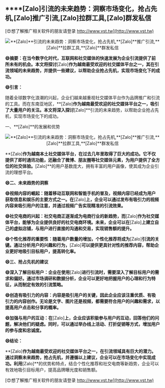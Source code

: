 ## ****[Zalo]**引流的未来趋势：洞察市场变化，抢占先机,**[Zalo]**推广引流,**[Zalo]**拉群工具,**[Zalo]**群发私信**

[😍想了解推广相关软件的朋友请登录 http://www.vst.tw](http://www.vst.tw)

 <center><img src="https://vst.tw/MP4/tuiguang/png/5.png" alt="**[Zalo]**引流的未来趋势：洞察市场变化，抢占先机,**[Zalo]**推广引流,**[Zalo]**拉群工具,**[Zalo]**群发私信"></center>

**😄摘要：在当今数字化时代，互联网和社交媒体的快速发展为企业引流提供了前所未有的机会。本文将探讨**[Zalo]**作为越南最受欢迎的社交媒体平台之一，其在引流领域的未来趋势，并提供一些建议，以帮助企业抢占先机，实现市场变化下的成功。**

**😄引言：**

随着全球数字化浪潮的兴起，企业们越来越重视社交媒体平台作为品牌推广和引流的工具。而在东南亚地区，**[Zalo]**作为越南最受欢迎的社交媒体平台之一，吸引了大量用户的关注。本文将深入探讨**[Zalo]**引流的未来趋势，以帮助企业抢占先机，实现市场变化下的成功。

一、**[Zalo]**的发展和优势

 <center><img src="https://vst.tw/MP4/tuiguang/png/8.png" alt="**[Zalo]**引流的未来趋势：洞察市场变化，抢占先机,**[Zalo]**推广引流,**[Zalo]**拉群工具,**[Zalo]**群发私信"></center>

**[Zalo]**作为越南本土社交媒体平台，在过去几年里取得了巨大的成功。它不仅提供了即时通讯功能，还融合了微博、朋友圈等社交媒体元素，为用户提供了全方位的社交体验。**[Zalo]**的用户基数庞大，拥有丰富的用户画像，使其成为企业引流的理想平台。

**😄二、未来趋势的洞察**

**😄视频内容的崛起：随着移动互联网和智能手机的普及，视频内容已经成为用户获取信息和娱乐的主要方式之一。在**[Zalo]**上，企业可以通过发布有吸引力的视频内容来吸引用户的注意，并通过视频广告实现精准的引流效果。**

**😄社交电商的兴起：社交电商正逐渐成为电商行业的新趋势，而**[Zalo]**作为社交媒体平台，能够为企业提供良好的社交电商环境。未来，企业可以在**[Zalo]**上建立自己的虚拟店铺，与用户进行直接的沟通和交易，实现销售额的提升。**

**😄个性化推荐的重要性：随着用户数量的增加，个性化推荐将成为**[Zalo]**引流的关键。通过分析用户的兴趣和行为，**[Zalo]**可以提供更具针对性的推荐内容，帮助企业更好地吸引目标用户，提高转化率。**

**😄三、抢占先机的建议**

**😄深入了解目标用户：企业在使用**[Zalo]**进行引流时，需要深入了解目标用户的需求和偏好。通过市场调研和数据分析，企业可以更好地把握用户的心理和行为特征，从而制定有效的引流策略。**

**😄创造有吸引力的内容：内容是吸引用户的关键，因此企业应该注重优质、有吸引力的内容创作。无论是文字、图片还是视频，都需要符合用户的兴趣和需求，以提高用户点击和分享的概率。**

**😄加强与用户的互动：在**[Zalo]**上，企业应该积极参与用户的互动，回答他们的问题，解决他们的疑虑。同时，可以通过举办线上活动、打折促销等方式，增加用户的参与度和忠诚度。**

**😄结论：**

**[Zalo]**作为越南最受欢迎的社交媒体平台之一，在引流领域具有巨大的潜力。通过洞察未来趋势，抢占先机，并遵循以上建议，企业可以在市场变化中实现成功。利用**[Zalo]**的优势和特点，结合个性化推荐和社交电商等新趋势，企业可以有效地吸引目标用户，提高品牌曝光度和销售额。

[😍想了解推广相关软件的朋友请登录 http://www.vst.tw](http://www.vst.tw)



